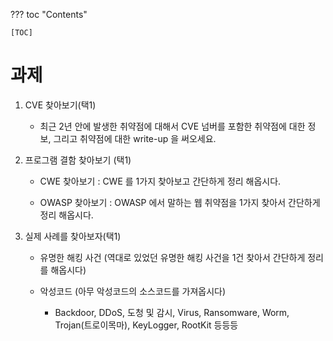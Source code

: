 ??? toc "Contents"

    [TOC]

# 과제 

1. CVE 찾아보기(택1)

    - 최근 2년 안에 발생한 취약점에 대해서 CVE 넘버를 포함한 취약점에 대한 정보, 그리고 취약점에 대한 write-up 을 써오세요. 

2. 프로그램 결함 찾아보기 (택1) 
  
    - CWE 찾아보기 : CWE 를 1가지 찾아보고 간단하게 정리 해옵시다. 
  
    - OWASP 찾아보기 : OWASP 에서 말하는 웹 취약점을 1가지 찾아서 간단하게 정리 해옵시다. 

3. 실제 사례를 찾아보자(택1)

    - 유명한 해킹 사건 (역대로 있었던 유명한 해킹 사건을 1건 찾아서 간단하게 정리를 해옵시다)
  
    - 악성코드 (아무 악성코드의 소스코드를 가져옵시다)
  
        - Backdoor, DDoS, 도청 및 감시, Virus, Ransomware, Worm, Trojan(트로이목마), KeyLogger, RootKit 등등등
